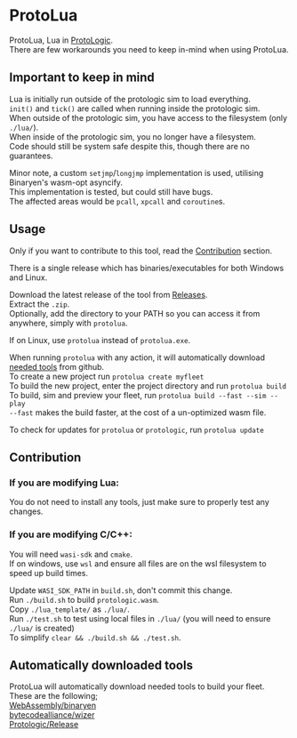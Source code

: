 # ProtoLua
ProtoLua, Lua in [ProtoLogic](https://github.com/Protologic/).  
There are few workarounds you need to keep in-mind when using ProtoLua.  


## Important to keep in mind  
Lua is initially run outside of the protologic sim to load everything.  
`init()` and `tick()` are called when running inside the protologic sim.  
When outside of the protologic sim, you have access to the filesystem (only `./lua/`).  
When inside of the protologic sim, you no longer have a filesystem.  
Code should still be system safe despite this, though there are no guarantees.  

Minor note, a custom `setjmp`/`longjmp` implementation is used, utilising Binaryen's wasm-opt asyncify.  
This implementation is tested, but could still have bugs.  
The affected areas would be `pcall`, `xpcall` and `coroutine`s.  


## Usage
Only if you want to contribute to this tool, read the [Contribution](#Contribution) section.  

There is a single release which has binaries/executables for both Windows and Linux.  

Download the latest release of the tool from [Releases](https://github.com/Avril112113/protologic-lua/releases).  
Extract the `.zip`.  
Optionally, add the directory to your PATH so you can access it from anywhere, simply with `protolua`.  

If on Linux, use `protolua` instead of `protolua.exe`.  

When running `protolua` with any action, it will automatically download [needed tools](#Automatically-downloaded-tools) from github.  
To create a new project run `protolua create myfleet`  
To build the new project, enter the project directory and run `protolua build`  
To build, sim and preview your fleet, run `protolua build --fast --sim --play`  
`--fast` makes the build faster, at the cost of a un-optimized wasm file.  

To check for updates for `protolua` or `protologic`, run `protolua update`  


## Contribution
### If you are modifying Lua:
You do not need to install any tools, just make sure to properly test any changes.  


### If you are modifying C/C++:  
You will need `wasi-sdk` and `cmake`.  
If on windows, use `wsl` and ensure all files are on the wsl filesystem to speed up build times.  

Update `WASI_SDK_PATH` in `build.sh`, don't commit this change.  
Run `./build.sh` to build `protologic.wasm`.  
Copy `./lua_template/` as `./lua/`.  
Run `./test.sh` to test using local files in `./lua/` (you will need to ensure `./lua/` is created)  
To simplify `clear && ./build.sh && ./test.sh`.  


## Automatically downloaded tools
ProtoLua will automatically download needed tools to build your fleet.  
These are the following;  
[WebAssembly/binaryen](https://github.com/WebAssembly/binaryen)  
[bytecodealliance/wizer](https://github.com/bytecodealliance/wizer)  
[Protologic/Release](https://github.com/Protologic/Release)  
